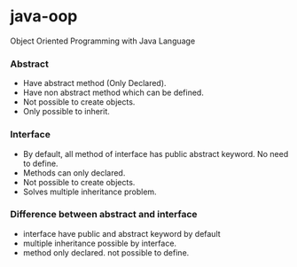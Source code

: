 # java-oop
Object Oriented Programming with Java Language

### Abstract
- Have abstract method (Only Declared).
- Have non abstract method which can be defined.
- Not possible to create objects.
- Only possible to inherit.

### Interface
- By default, all method of interface has public abstract keyword. No need to define.
- Methods can only declared.
- Not possible to create objects.
- Solves multiple inheritance problem.

### Difference between abstract and interface
- interface have public and abstract keyword by default
- multiple inheritance possible by interface.
- method only declared. not possible to define.


